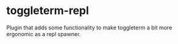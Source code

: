 # toggleterm-repl
Plugin that adds some functionality to make toggleterm a bit more ergonomic as a repl spawner.
